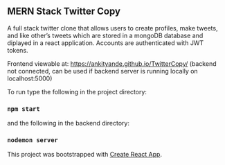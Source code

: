 ## MERN Stack Twitter Copy
A full stack twitter clone that allows users to create profiles, make tweets, and like other’s tweets which are stored in a mongoDB database and diplayed in a react application. Accounts are authenticated with JWT tokens.

Frontend viewable at: https://ankityande.github.io/TwitterCopy/ (backend not connected, can be used if backend server is running locally on localhost:5000)

To run type the following in the project directory: 
### `npm start`
and the following in the backend directory:
### `nodemon server`

This project was bootstrapped with [Create React App](https://github.com/facebook/create-react-app).
